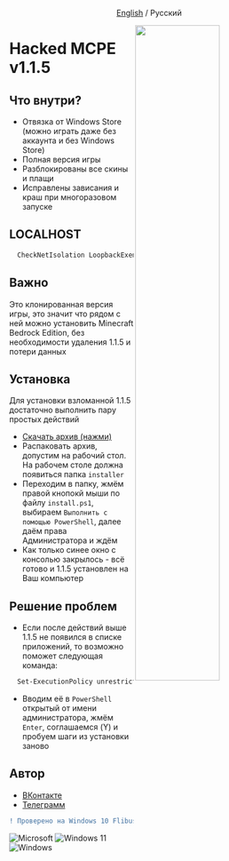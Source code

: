 <p align="center">
<a href="https://github.com/fwflunky/mcpewin10/blob/main/README_EN.md">English</a>
<h>/</h>
<a>Русский</a>
</p>
<img src="https://i.ibb.co/2SRWrDW/p.png" width="55%" align="right" />

# Hacked MCPE v1.1.5
## Что внутри?

- Отвязка от Windows Store (можно играть даже без аккаунта и без Windows Store)
- Полная версия игры
- Разблокированы все скины и плащи
- Исправлены зависания и краш при многоразовом запуске 


## LOCALHOST
```bash
  CheckNetIsolation LoopbackExempt -a -n=“Microsoft.Minecraft115_ekx664bjj63nr”
```

## Важно

Это клонированная версия игры, это значит что рядом с ней можно установить Minecraft Bedrock Edition, без необходимости удаления 1.1.5 и потери данных


## Установка

Для установки взломанной 1.1.5 достаточно выполнить пару простых действий

- [Скачать архив (нажми)](https://drive.google.com/file/d/1pHpJe-rZM0jkfsAjRxYn31czI74b2BYL/view?usp=sharing)
- Распаковать архив, допустим на рабочий стол. На рабочем столе должна появиться папка `installer`
- Переходим в папку, жмём правой кнопокй мыши по файлу `install.ps1`, выбираем `Выполнить с помощью PowerShell`, далее даём права Администратора и ждём
- Как только синее окно с консолью закрылось - всё готово и 1.1.5 установлен на Ваш компьютер

## Решение проблем

- Если после действий выше 1.1.5 не появился в списке приложений, то возможно поможет следующая команда:

```bash
  Set-ExecutionPolicy unrestricted
```

- Вводим её в `PowerShell` открытый от имени администратора, жмём `Enter`, соглашаемся (Y) и пробуем шаги из установки заново

## Автор

- [ВКонтакте](https://vk.com/vtable)
- [Телеграмм](https://t.me/lywulf)

```diff
! Проверено на Windows 10 Flibustier с вырезанным Windows Store
```
![Microsoft](https://img.shields.io/badge/Microsoft-0078D4?style=for-the-badge&logo=microsoft&logoColor=white)
![Windows 11](https://img.shields.io/badge/Windows%2011-%230079d5.svg?style=for-the-badge&logo=Windows%2011&logoColor=white)
![Windows](https://img.shields.io/badge/Windows-0078D6?style=for-the-badge&logo=windows&logoColor=white)
